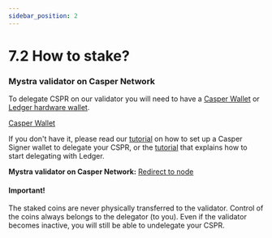 ```yaml
---
sidebar_position: 2
---
```


# 7.2 How to stake?

### Mystra validator on Casper Network

To delegate CSPR on our validator you will need to have a <a href="https://chrome.google.com/webstore/detail/casper-signer/djhndpllfiibmcdbnmaaahkhchcoijce/">Casper Wallet</a> or <a href="https://www.ledger.com/">Ledger hardware wallet</a>.

<a href="https://www.casperwallet.io/download">Casper Wallet</a>

If you don't have it, please read our <a href="https://medium.com/@CasperArmy/how-to-stake-casper-cspr-using-the-casper-signer-chrome-extension-79d7808f31c4">tutorial</a> on how to set up a Casper Signer wallet to delegate your CSPR, or the <a href="https://docs.casperlabs.io/workflow/ledger-setup/">tutorial</a>  that explains how to start delegating with Ledger.

**Mystra validator on Casper Network:** <a href="https://cspr.live/validator/020377bc3ad54b5505971e001044ea822a3f6f307f8dc93fa45a05b7463c0a053bed">Redirect to node</a>

#### Important!
The staked coins are never physically transferred to the validator. Control of the coins always belongs to the delegator (to you). Even if the validator becomes inactive, you will still be able to undelegate your CSPR.
